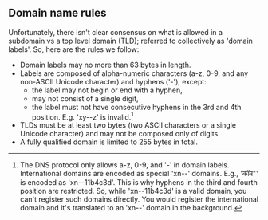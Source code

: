 ## Domain name rules

Unfortunately, there isn't clear consensus on what is allowed in a subdomain vs a top level domain (TLD); referred to collectively as 'domain labels'. So, here are the rules we follow:

* Domain labels may no more than 63 bytes in length.
* Labels are composed of alpha-numeric characters (a-z, 0-9, and any non-ASCII Unicode character) and hyphens ('-'), except:
  * the label may not begin or end with a hyphen,
  * may not consist of a single digit,
  * the label must not have consecutive hyphens in the 3rd and 4th position. E.g. 'xy--z' is invalid.[^1]
* TLDs must be at least two bytes (two ASCII characters or a single Unicode character) and may not be composed only of digits.
* A fully qualified domain is limited to 255 bytes in total.

[^1]: The DNS protocol only allows a-z, 0-9, and '-' in domain labels. International domains are encoded as special 'xn--' domains. E.g., 'कॉम"' is encoded as 'xn--11b4c3d'. This is why hyphens in the third and fourth position are restricted. So, while 'xn--11b4c3d' is a valid domain, you can't register such domains directly. You would register the international domain and it's translated to an 'xn--' domain in the background.
  
